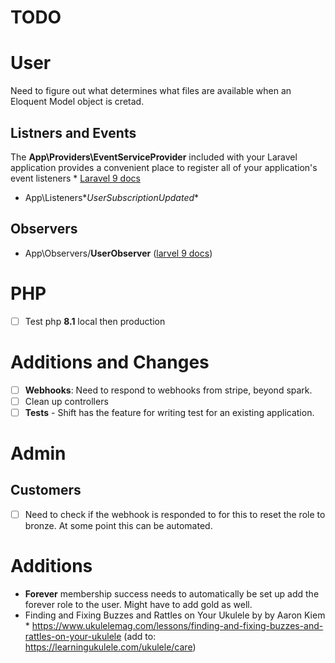 # TODO

# User
Need to figure out what determines what files are available when an Eloquent Model object is cretad.

## Listners and Events

The **App\Providers\EventServiceProvider** included with your Laravel application provides a convenient place to register all of your application's event listeners * [Laravel 9 docs](https://laravel.com/docs/9.x/events#registering-events-and-listeners)

- App\Listeners\**UserSubscriptionUpdated**

## Observers
- App\Observers/**UserObserver** ([larvel 9 docs](https://laravel.com/docs/9.x/eloquent#observers))

# PHP
- [ ] Test php **8.1** local then production

# Additions and Changes

- [ ] **Webhooks**: Need to respond to webhooks from stripe, beyond spark. 
- [ ] Clean up controllers
- [ ] **Tests** - Shift has the feature for writing test for an existing application.

# Admin

## Customers
- [ ]  Need to check if the webhook is responded to for this to reset the role to bronze. At some point this can be automated.

# Additions

- **Forever** membership success needs to automatically be set up add the forever role to the user. Might have to add gold as well.
- Finding and Fixing Buzzes and Rattles on Your Ukulele by by Aaron Kiem * https://www.ukulelemag.com/lessons/finding-and-fixing-buzzes-and-rattles-on-your-ukulele (add to: https://learningukulele.com/ukulele/care)